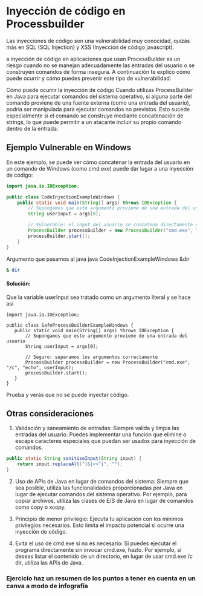 # Inyección de código en Processbuilder

Las inyecciones de código son una vulnerabilidad muy conocidad, quizás más en SQL (SQL Injection) y
XSS (Inyección de código javascript).

a inyección de código en aplicaciones que usan ProcessBuilder es un riesgo cuando no se manejan adecuadamente las entradas del usuario o se construyen comandos de forma insegura. A continuación te explico cómo puede ocurrir y cómo puedes prevenir este tipo de vulnerabilidad:

Cómo puede ocurrir la inyección de código
Cuando utilizas ProcessBuilder en Java para ejecutar comandos del sistema operativo, si alguna parte del comando proviene de una fuente externa (como una entrada del usuario), podría ser manipulada para ejecutar comandos no previstos. Esto sucede especialmente si el comando se construye mediante concatenación de strings, lo que puede permitir a un atacante incluir su propio comando dentro de la entrada.

## Ejemplo Vulnerable en Windows
En este ejemplo, se puede ver cómo concatenar la entrada del usuario en un comando de Windows (como cmd.exe) puede dar lugar a una inyección de código:

```java
import java.io.IOException;

public class CodeInjectionExampleWindows {
    public static void main(String[] args) throws IOException {
        // Supongamos que este argumento proviene de una entrada del usuario
        String userInput = args[0];

        // Vulnerable: el input del usuario se concatena directamente en el comando
        ProcessBuilder processBuilder = new ProcessBuilder("cmd.exe", "/c", "echo " + userInput);
        processBuilder.start();
    }
}
```
Argumento que pasamos al java java CodeInjectionExampleWindows &dir

```bash
& dir
```

#### Solución:
Que la variable userInput sea tratado como un argumento literal y se hace así

 ```
import java.io.IOException;

public class SafeProcessBuilderExampleWindows {
    public static void main(String[] args) throws IOException {
        // Supongamos que este argumento proviene de una entrada del usuario
        String userInput = args[0];

        // Seguro: separamos los argumentos correctamente
        ProcessBuilder processBuilder = new ProcessBuilder("cmd.exe", "/c", "echo", userInput);
        processBuilder.start();
    }
}
 ```

Prueba y verás que no se puede inyectar código.

## Otras consideraciones

1. Validación y saneamiento de entradas: Siempre valida y limpia las entradas del usuario. Puedes implementar una función que elimine o escape caracteres especiales que puedan ser usados para inyección de comandos.

```java
public static String sanitizeInput(String input) {
    return input.replaceAll("[&|<>^]", "");
}
```
2. Uso de APIs de Java en lugar de comandos del sistema: Siempre que sea posible, utiliza las funcionalidades proporcionadas por Java en lugar de ejecutar comandos del sistema operativo. Por ejemplo, para copiar archivos, utiliza las clases de E/S de Java en lugar de comandos como copy o xcopy.

3. Principio de menor privilegio: Ejecuta tu aplicación con los mínimos privilegios necesarios. Esto limita el impacto potencial si ocurre una inyección de código.

4. Evita el uso de cmd.exe si no es necesario: Si puedes ejecutar el programa directamente sin invocar cmd.exe, hazlo. Por ejemplo, si deseas listar el contenido de un directorio, en lugar de usar cmd.exe /c dir, utiliza las APIs de Java.

### Ejercicio haz un resumen de los puntos a tener en cuenta en un canva a modo de infografía




